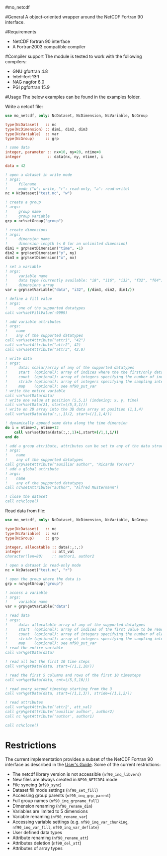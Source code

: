 #mo_netcdf

#General
A object-oriented wrapper around the NetCDF Fortran 90 interface.

#Requirements
- NetCDF fortran 90 interface
- A Fortran2003 compatible compiler

#Compiler support
The module is tested to work with the following compilers:
- GNU gfortran 4.8
- ~~Intel ifort 13.1~~
- NAG nagfor 6.0
- PGI pgfortran 15.9

#Usage
The below examples can be found in the examples folder.

Write a netcdf file:

```fortran
use mo_netcdf, only: NcDataset, NcDimension, NcVariable, NcGroup

type(NcDataset)   :: nc
type(NcDimension) :: dim1, dim2, dim3
type(NcVariable)  :: var
type(NcGroup)     :: grp

! some data
integer, parameter :: nx=10, ny=20, ntime=8
integer            :: data(nx, ny, ntime), i

data = 42

! open a dataset in write mode
! args:
!     filename
!     mode ("w": write, "r": read-only, "a": read-write)
nc = NcDataset("test.nc", "w") 

! create a group
! args:
!     group name
!     group variable
grp = nc%setGroup("group")

! create dimensions
! args:
!     dimension name 
!     dimension length (< 0 for an unlimited dimension)
dim1 = grp%setDimension("time", -1)
dim2 = grp%setDimension("y", ny)
dim3 = grp%setDimension("x", nx)

! set a variable
! args:
!     variable name
!     data type (currently available: "i8", "i16", "i32", "f32", "f64")
!     dimensions array
var = grp%setVariable("data", "i32", (/dim3, dim2, dim1/))

! define a fill value
! args:
!     one of the supported datatypes
call var%setFillValue(-9999)

! add variable attributes
! args:
!    name
!    any of the supported datatypes
call var%setAttribute("attr1", "42")
call var%setAttribute("attr2", 42)
call var%setAttribute("attr3", 42.0)

! write data
! args:
!     data: scalar/array of any of the supported datatypes
!     start  (optional): array of indices where the the first/only data value will be written
!     count  (optional): array of integers specifying the number of indices along selected along each dimension
!     stride (optional): array of integers specifying the sampling interval of each dimension 
!     map    (optional): see nf90_put_var 
! write the entire variable
call var%setData(data)
! write one value at position (5,5,1) (indexing: x, y, time)
call var%setData(21, start=(/5,5,1/))
! write on 2D array into the 3D data array at position (1,1,4)
call var%setData(data(:,:,1)/2, start=(/1,1,4/))

! dynamically append some data along the time dimension
do i = ntime+2, ntime+12
    call var%setData(data(:,:,1)+i,start=(/1,1,i/))
end do

! add a group attribute, attributes can be set to any of the data structures
! args:
!    name
!    any of the supported datatypes
call grp%setAttribute("auxiliar author", "Ricardo Torres")
! add a global attribute
! args:
!    name
!    any of the supported datatypes
call nc%setAttribute("author", "Alfred Mustermann")

! close the dataset
call nc%close()
```

Read data from file:

```fortran
use mo_netcdf, only: NcDataset, NcDimension, NcVariable, NcGroup

type(NcDataset)   :: nc
type(NcVariable)  :: var
type(NcGroup)     :: grp

integer, allocatable :: data(:,:,:)
integer              :: att_val
character(len=80)    :: author1, author2

! open a dataset in read-only mode
nc = NcDataset("test.nc", "r")

! open the group where the data is
grp = nc%getGroup("group")

! access a variable
! args:
!     variable name
var = grp%getVariable("data")

! read data
! args:
!     data: allocatable array of any of the supported datatypes
!     start  (optional): array of indices of the first value to be read
!     count  (optional): array of integers specifying the number of elements to read along each dimension
!     stride (optional): array of integers specifying the sampling interval of each dimension 
!     map    (optional): see nf90_put_var 
! read the entire variable
call var%getData(data)

! read all but the first 10 time steps
call var%getData(data, start=(/1,1,10/))

! read the first 5 columns and rows of the first 10 timesteps
call var%getData(data, cnt=(/5,5,10/))

! read every second timestep starting from the 3
call var%getData(data, start=(/1,1,3/), stride=(/1,1,2/))

! read attributes
call var%getAttribute('attr2', att_val)
call grp%getAttribute('auxiliar author', author2)
call nc %getAttribute('author', author1)

call nc%close()
```

# Restrictions
The current implementation provides a subset of the NetCDF Fortran 90 interface as 
described in the [User's Guide](http://www.csar.cfs.ac.uk/user_information/software/environment/guide.book.pdf).
Some of the current restrictions:
  - The netcdf library version is not accessible (```nf90_inq_libvers```)
  - New files are always created in ```NF90_NETCDF4``` mode
  - File syncing (```nf90_sync```)
  - Dataset fill mode settings (```nf90_set_fill```)
  - Accessing group parents (```nf90_inq_grp_parent```)
  - Full group names (```nf90_inq_grpname_full```)
  - Dimension renaming (```nf90_rename_dim```)
  - Variables are limited to 5 dimensions
  - Variable renaming (```nf90_rename_var```)
  - Accessing variable settings (e.g. ```nf90_inq_var_chunking```, ```nf90_inq_var_fill```, ```nf90_inq_var_deflate```)
  - User defined data types
  - Attribute renaming (```nf90_rename_att```)
  - Attributes deletion (```nf90_del_att```)
  - Attributes of array types
  

